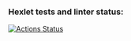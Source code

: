 ### Hexlet tests and linter status:
[![Actions Status](https://github.com/k1ntsugi1/layout-designer-project-lvl1/workflows/hexlet-check/badge.svg)](https://github.com/k1ntsugi1/layout-designer-project-lvl1/actions)